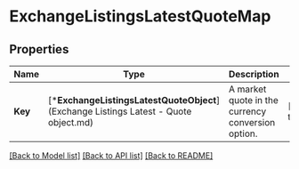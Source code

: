 # ExchangeListingsLatestQuoteMap

## Properties
Name | Type | Description | Notes
------------ | ------------- | ------------- | -------------
**Key** | [***ExchangeListingsLatestQuoteObject**](Exchange Listings Latest - Quote object.md) | A market quote in the currency conversion option. | [default to null]

[[Back to Model list]](../README.md#documentation-for-models) [[Back to API list]](../README.md#documentation-for-api-endpoints) [[Back to README]](../README.md)


